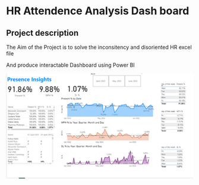 # HR Attendence Analysis Dash board

## Project description

The Aim of the Project is to solve the inconsitency and disoriented HR excel file

And produce interactable Dashboard using Power BI

![](hr_analytics_dashboard.png)
